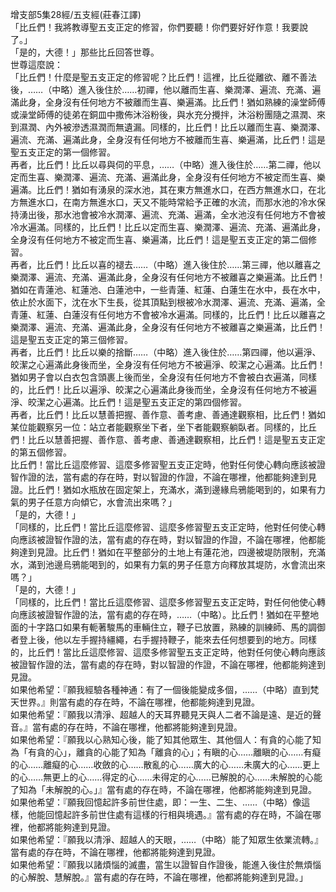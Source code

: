 增支部5集28經/五支經(莊春江譯)  
「比丘們！我將教導聖五支正定的修習，你們要聽！你們要好好作意！我要說了。」  
「是的，大德！」那些比丘回答世尊。  
世尊這麼說：  
「比丘們！什麼是聖五支正定的修習呢？比丘們！這裡，比丘從離欲、離不善法後，……（中略）進入後住於……初禪，他以離而生喜、樂潤澤、遍流、充滿、遍滿此身，全身沒有任何地方不被離而生喜、樂遍滿。比丘們！猶如熟練的澡堂師傅或澡堂師傅的徒弟在銅皿中撒佈沐浴粉後，與水充分攪拌，沐浴粉團隨之濕潤、來到濕潤、內外被滲透濕潤而無遺漏。同樣的，比丘們！比丘以離而生喜、樂潤澤、遍流、充滿、遍滿此身，全身沒有任何地方不被離而生喜、樂遍滿，比丘們！這是聖五支正定的第一個修習。  
再者，比丘們！比丘以尋與伺的平息，……（中略）進入後住於……第二禪，他以定而生喜、樂潤澤、遍流、充滿、遍滿此身，全身沒有任何地方不被定而生喜、樂遍滿。比丘們！猶如有湧泉的深水池，其在東方無進水口，在西方無進水口，在北方無進水口，在南方無進水口，天又不能時常給予正確的水流，而那水池的冷水保持湧出後，那水池會被冷水潤澤、遍流、充滿、遍滿，全水池沒有任何地方不會被冷水遍滿。同樣的，比丘們！比丘以定而生喜、樂潤澤、遍流、充滿、遍滿此身，全身沒有任何地方不被定而生喜、樂遍滿，比丘們！這是聖五支正定的第二個修習。  
再者，比丘們！比丘以喜的褪去……（中略）進入後住於……第三禪，他以離喜之樂潤澤、遍流、充滿、遍滿此身，全身沒有任何地方不被離喜之樂遍滿。比丘們！猶如在青蓮池、紅蓮池、白蓮池中，一些青蓮、紅蓮、白蓮生在水中，長在水中，依止於水面下，沈在水下生長，從其頂點到根被冷水潤澤、遍流、充滿、遍滿，全青蓮、紅蓮、白蓮沒有任何地方不會被冷水遍滿。同樣的，比丘們！比丘以離喜之樂潤澤、遍流、充滿、遍滿此身，全身沒有任何地方不被離喜之樂遍滿，比丘們！這是聖五支正定的第三個修習。  
再者，比丘們！比丘以樂的捨斷……（中略）進入後住於……第四禪，他以遍淨、皎潔之心遍滿此身後而坐，全身沒有任何地方不被遍淨、皎潔之心遍滿。比丘們！猶如男子會以白衣包含頭裹上後而坐，全身沒有任何地方不會被白衣遍滿，同樣的，比丘們！比丘以遍淨、皎潔之心遍滿此身後而坐，全身沒有任何地方不被遍淨、皎潔之心遍滿。比丘們！這是聖五支正定的第四個修習。  
再者，比丘們！比丘以慧善把握、善作意、善考慮、善通達觀察相，比丘們！猶如某位能觀察另一位：站立者能觀察坐下者，坐下者能觀察躺臥者。同樣的，比丘們！比丘以慧善把握、善作意、善考慮、善通達觀察相，比丘們！這是聖五支正定的第五個修習。  
比丘們！當比丘這麼修習、這麼多修習聖五支正定時，他對任何使心轉向應該被證智作證的法，當有處的存在時，對以智證的作證，不論在哪裡，他都能夠達到見證。比丘們！猶如水瓶放在固定架上，充滿水，滿到邊緣烏鴉能喝到的，如果有力氣的男子任意方向傾它，水會流出來嗎？」  
「是的，大德！」  
「同樣的，比丘們！當比丘這麼修習、這麼多修習聖五支正定時，他對任何使心轉向應該被證智作證的法，當有處的存在時，對以智證的作證，不論在哪裡，他都能夠達到見證。比丘們！猶如在平整部分的土地上有蓮花池，四邊被堤防限制，充滿水，滿到池邊烏鴉能喝到的，如果有力氣的男子任意方向釋放其堤防，水會流出來嗎？」  
「是的，大德！」  
「同樣的，比丘們！當比丘這麼修習、這麼多修習聖五支正定時，對任何他使心轉向應該被證智作證的法，當有處的存在時，……（中略）。比丘們！猶如在平整地面的十字路口如果有軛著駿馬的車輛住立，鞭子已放置，熟練的訓練師、馬的調御者登上後，他以左手握持繮繩，右手握持鞭子，能來去任何想要到的地方。同樣的，比丘們！當比丘這麼修習、這麼多修習聖五支正定時，他對任何使心轉向應該被證智作證的法，當有處的存在時，對以智證的作證，不論在哪裡，他都能夠達到見證。  
如果他希望：『願我經驗各種神通：有了一個後能變成多個，……（中略）直到梵天世界。』則當有處的存在時，不論在哪裡，他都能夠達到見證。  
如果他希望：『願我以清淨、超越人的天耳界聽見天與人二者不論是遠、是近的聲音。』當有處的存在時，不論在哪裡，他都將能夠達到見證。  
如果他希望：『願我以心熟知心後，能了知其他眾生、其他個人：有貪的心能了知為「有貪的心」，離貪的心能了知為「離貪的心」；有瞋的心……離瞋的心……有癡的心……離癡的心……收斂的心……散亂的心……廣大的心……未廣大的心……更上的心……無更上的心……得定的心……未得定的心……已解脫的心……未解脫的心能了知為「未解脫的心。」』當有處的存在時，不論在哪裡，他都將能夠達到見證。  
如果他希望：『願我回憶起許多前世住處，即：一生、二生、……（中略）像這樣，他能回憶起許多前世住處有這樣的行相與境遇。』當有處的存在時，不論在哪裡，他都將能夠達到見證。  
如果他希望：『願我以清淨、超越人的天眼，……（中略）能了知眾生依業流轉。』當有處的存在時，不論在哪裡，他都將能夠達到見證。  
如果他希望：『願我以諸煩惱的滅盡，當生以證智自作證後，能進入後住於無煩惱的心解脫、慧解脫。』當有處的存在時，不論在哪裡，他都將能夠達到見證。」  
  
  
